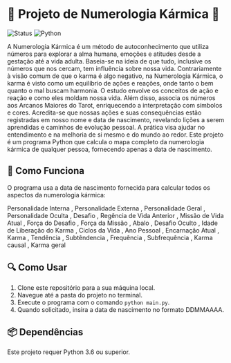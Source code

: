 # 🌟 Projeto de Numerologia Kármica 🌌

![Status](https://img.shields.io/badge/status-active-success.svg)
![Python](https://img.shields.io/badge/Python-3.6+-blue.svg)

A Numerologia Kármica é um método de autoconhecimento que utiliza números para explorar a alma humana, emoções e atitudes desde a gestação até a vida adulta. Baseia-se na ideia de que tudo, inclusive os números que nos cercam, tem influência sobre nossa vida. Contrariamente à visão comum de que o karma é algo negativo, na Numerologia Kármica, o karma é visto como um equilíbrio de ações e reações, onde tanto o bem quanto o mal buscam harmonia. O estudo envolve os conceitos de ação e reação e como eles moldam nossa vida. Além disso, associa os números aos Arcanos Maiores do Tarot, enriquecendo a interpretação com símbolos e cores. Acredita-se que nossas ações e suas consequências estão registradas em nosso nome e data de nascimento, revelando lições a serem aprendidas e caminhos de evolução pessoal. A prática visa ajudar no entendimento e na melhoria de si mesmo e do mundo ao redor.
Este projeto é um programa Python que calcula o mapa completo da numerologia kármica de qualquer pessoa, fornecendo apenas a data de nascimento.

## 🎲 Como Funciona

O programa usa a data de nascimento fornecida para calcular todos os aspectos da numerologia kármica:

Personalidade Interna , 
Personalidade Externa ,
Personalidade Geral ,
Personalidade Oculta ,
Desafio ,
Regência de Vida Anterior ,
Missão de Vida Atual ,
Força do Desafio ,
Força da Missão ,
Abalo ,
Desafio Oculto ,
Idade de Liberação do Karma ,
Ciclos da Vida ,
Ano Pessoal ,
Encarnação Atual ,
Karma ,
Tendência ,
Subtêndencia ,
Frequência ,
Subfrequência ,
Karma causal ,
Karma geral

## 🔍 Como Usar

1. Clone este repositório para a sua máquina local.
2. Navegue até a pasta do projeto no terminal.
3. Execute o programa com o comando `python main.py`.
4. Quando solicitado, insira a data de nascimento no formato DDMMAAAA.

## 📦 Dependências

Este projeto requer Python 3.6 ou superior.
